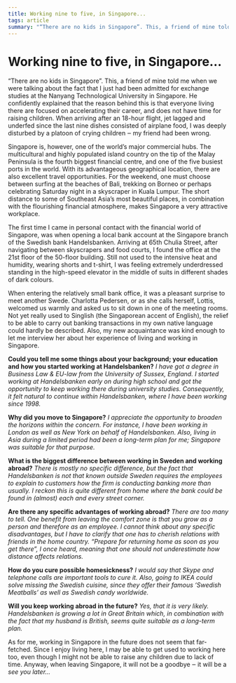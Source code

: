 ```yaml
---
title: Working nine to five, in Singapore...
tags: article
summary: "“There are no kids in Singapore”. This, a friend of mine told me when we were talking about the fact that I just had been admitted for exchange studies at the Nanyang Technological University in Singapore."
---
```


# Working nine to five, in Singapore…
“There are no kids in Singapore”. This, a friend of mine told me when we were talking about the fact that I just had been admitted for exchange studies at the Nanyang Technological University in Singapore. He confidently explained that the reason behind this is that everyone living there are focused on accelerating their career, and does not have time for raising children. When arriving after an 18-hour flight, jet lagged and underfed since the last nine dishes consisted of airplane food, I was deeply disturbed by a platoon of crying children ‒ my friend had been wrong.

Singapore is, however, one of the world’s major commercial hubs. The multicultural and highly populated island country on the tip of the Malay Peninsula is the fourth biggest financial centre, and one of the five busiest ports in the world. With its advantageous geographical location, there are also excellent travel opportunities. For the weekend, one must choose between surfing at the beaches of Bali, trekking on Borneo or perhaps celebrating Saturday night in a skyscraper in Kuala Lumpur. The short distance to some of Southeast Asia’s most beautiful places, in combination with the flourishing financial atmosphere, makes Singapore a very attractive workplace. 

The first time I came in personal contact with the financial world of Singapore, was when opening a local bank account at the Singapore branch of the Swedish bank Handelsbanken. Arriving at 65th Chulia Street, after navigating between skyscrapers and food courts, I found the office at the 21st floor of the 50-floor building. Still not used to the intensive heat and humidity, wearing shorts and t-shirt, I was feeling extremely underdressed standing in the high-speed elevator in the middle of suits in different shades of dark colours.

When entering the relatively small bank office, it was a pleasant surprise to meet another Swede. Charlotta Pedersen, or as she calls herself, Lottis, welcomed us warmly and asked us to sit down in one of the meeting rooms. Not yet really used to Singlish (the Singaporean accent of English), the relief to be able to carry out banking transactions in my own native language could hardly be described. Also, my new acquaintance was kind enough to let me interview her about her experience of living and working in Singapore.

**Could you tell me some things about your background; your education and how you started working at Handelsbanken?**
*I have got a degree in Business Law & EU-law from the University of Sussex, England. I started working at Handelsbanken early on during high school and got the opportunity to keep working there during university studies. Consequently, it felt natural to continue within Handelsbanken, where I have been working since 1998.*

**Why did you move to Singapore?**
*I appreciate the opportunity to broaden the horizons within the concern. For instance, I have been working in London as well as New York on behalf of Handelsbanken. Also, living in Asia during a limited period had been a long-term plan for me; Singapore was suitable for that purpose.*

**What is the biggest difference between working in Sweden and working abroad?**
*There is mostly no specific difference, but the fact that Handelsbanken is not that known outside Sweden requires the employees to explain to customers how the firm is conducting banking more than usually. I reckon this is quite different from home where the bank could be found in (almost) each and every street corner.*

**Are there any specific advantages of working abroad?**
*There are too many to tell. One benefit from leaving the comfort zone is that you grow as a person and therefore as an employee. I cannot think about any specific disadvantages, but I have to clarify that one has to cherish relations with friends in the home country. “Prepare for returning home as soon as you get there”, I once heard, meaning that one should not underestimate how distance affects relations.*

**How do you cure possible homesickness?**
*I would say that Skype and telephone calls are important tools to cure it. Also, going to IKEA could solve missing the Swedish cuisine, since they offer their famous ‘Swedish Meatballs’ as well as Swedish candy worldwide.*

**Will you keep working abroad in the future?**
*Yes, that it is very likely. Handelsbanken is growing a lot in Great Britain which, in combination with the fact that my husband is British, seems quite suitable as a long-term plan.*

As for me, working in Singapore in the future does not seem that far-fetched. Since I enjoy living here, I may be able to get used to working here too, even though I might not be able to raise any children due to lack of time.
Anyway, when leaving Singapore, it will not be a goodbye ‒ it will be a *see you later...*